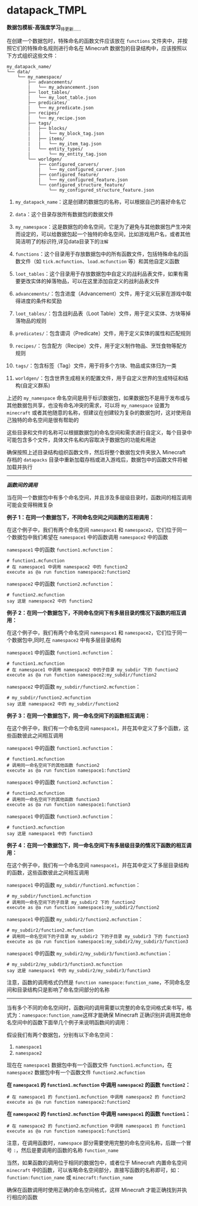 # datapack_TMPL  
**数据包模板-高强度学习**<sub>待更新……</sub>

在创建一个数据包时，特殊命名的函数文件应该放在 `functions` 文件夹中，并按照它们的特殊命名规则进行命名在 Minecraft 数据包的目录结构中，应该按照以下方式组织这些文件：

```
my_datapack_name/
└── data/
    └── my_namespace/
        ├── advancements/
        |   └── my_advancement.json
        ├── loot_tables/
        |   └── my_loot_table.json
        ├── predicates/
        |   └── my_predicate.json
        ├── recipes/
        |   └── my_recipe.json
        ├── tags/
        |   ├── blocks/
        |   |   └── my_block_tag.json
        |   ├── items/
        |   |   └── my_item_tag.json
        |   └── entity_types/
        |       └── my_entity_tag.json
        └── worldgen/
            ├── configured_carvers/
            |   └── my_configured_carver.json
            ├── configured_feature/
            |   └── my_configured_feature.json
            └── configured_structure_feature/
                └── my_configured_structure_feature.json

```

1. `my_datapack_name`：这是创建的数据包的名称，可以根据自己的喜好命名它

2. `data`：这个目录存放所有数据包的数据文件

3. `my_namespace`：这是数据包的命名空间，它是为了避免与其他数据包产生冲突而设定的，可以给数据包起一个独特的命名空间，比如游戏用户名，或者其他简洁明了的标识符,详见data目录下的`注解`

4. `functions`：这个目录用于存放数据包中的所有函数文件，包括特殊命名的函数文件（如 `tick.mcfunction`、`load.mcfunction` 等）和其他自定义函数

5. `loot_tables`：这个目录用于存放数据包中自定义的战利品表文件，如果有需要更改实体的掉落物品，可以在这里添加自定义的战利品表文件  

6. `advancements/`：包含进度（Advancement）文件，用于定义玩家在游戏中取得进度的条件和奖励

7.  `loot_tables/`：包含战利品表（Loot Table）文件，用于定义实体、方块等掉落物品的规则

8.  `predicates/`：包含谓词（Predicate）文件，用于定义实体的属性和匹配规则

9.  `recipes/`：包含配方（Recipe）文件，用于定义制作物品、烹饪食物等配方规则

10. `tags/`：包含标签（Tag）文件，用于将多个方块、物品或实体归为一类

11. `worldgen/`：包含世界生成相关的配置文件，用于自定义世界的生成特征和结构(自定义群系)

上述的 `my_namespace` 命名空间是用于标识数据包，如果数据包不是用于发布或与其他数据包共享，也没有命名冲突的需求，可以将 `my_namespace` 设置为 `minecraft` 或者其他随意的名称，但建议在创建较为复杂的数据包时，这对使用自己独特的命名空间是很有帮助的

这些目录和文件的名称可以根据数据包的命名空间和需求进行自定义，每个目录中可能包含多个文件，具体文件名和内容取决于数据包的功能和用途

确保按照上述目录结构组织函数文件，然后将整个数据包文件夹放入 Minecraft 存档的 `datapacks` 目录中重新加载存档或进入游戏后，数据包中的函数文件将被加载并执行

---
***函数间的调用***  

当在同一个数据包中有多个命名空间，并且涉及多层级目录时，函数间的相互调用可能会变得稍微复杂

**例子 1：在同一个数据包下，不同命名空间之间函数的互相调用：**

在这个例子中，我们有两个命名空间 `namespace1` 和 `namespace2`，它们位于同一个数据包中我们希望在 `namespace1` 中的函数调用 `namespace2` 中的函数

`namespace1` 中的函数 `function1.mcfunction`：

```mcfunction
# function1.mcfunction
# 在 namespace1 中调用 namespace2 中的 function2
execute as @a run function namespace2:function2
```

`namespace2` 中的函数 `function2.mcfunction`：

```mcfunction
# function2.mcfunction
say 这是 namespace2 中的 function2
```

**例子 2：在同一个数据包下，不同命名空间下有多层目录的情况下函数的相互调用：**

在这个例子中，我们有两个命名空间 `namespace1` 和 `namespace2`，它们位于同一个数据包中,同时,在 `namespace2` 中有多层目录结构

`namespace1` 中的函数 `function1.mcfunction`：

```mcfunction
# function1.mcfunction
# 在 namespace1 中调用 namespace2 中的子目录 my_subdir 下的 function2
execute as @a run function namespace2:my_subdir/function2
```

`namespace2` 中的函数 `my_subdir/function2.mcfunction`：

```mcfunction
# my_subdir/function2.mcfunction
say 这是 namespace2 中的 my_subdir/function2
```

**例子 3：在同一个数据包下，同一命名空间下的函数相互调用：**

在这个例子中，我们有一个命名空间 `namespace1`，并在其中定义了多个函数，这些函数彼此之间相互调用

`namespace1` 中的函数 `function1.mcfunction`：

```mcfunction
# function1.mcfunction
# 调用同一命名空间下的其他函数 function2
execute as @a run function namespace1:function2
```

`namespace1` 中的函数 `function2.mcfunction`：

```mcfunction
# function2.mcfunction
# 调用同一命名空间下的其他函数 function3
execute as @a run function namespace1:function3
```

`namespace1` 中的函数 `function3.mcfunction`：

```mcfunction
# function3.mcfunction
say 这是 namespace1 中的 function3
```

**例子 4：在同一个数据包下，同一命名空间下有多层级目录的情况下函数的相互调用：**

在这个例子中，我们有一个命名空间 `namespace1`，并在其中定义了多层目录结构的函数，这些函数彼此之间相互调用

`namespace1` 中的函数 `my_subdir/function1.mcfunction`：

```mcfunction
# my_subdir/function1.mcfunction
# 调用同一命名空间下的子目录 my_subdir2 下的 function2
execute as @a run function namespace1:my_subdir2/function2
```

`namespace1` 中的函数 `my_subdir2/function2.mcfunction`：

```mcfunction
# my_subdir2/function2.mcfunction
# 调用同一命名空间下的子目录 my_subdir2 下的子目录 my_subdir3 下的 function3
execute as @a run function namespace1:my_subdir2/my_subdir3/function3
```

`namespace1` 中的函数 `my_subdir2/my_subdir3/function3.mcfunction`：

```mcfunction
# my_subdir2/my_subdir3/function3.mcfunction
say 这是 namespace1 中的 my_subdir2/my_subdir3/function3
```

注意，函数的调用格式仍然是 `function namespace:function_name`，不同命名空间和目录结构只是影响了命名空间部分的名称

---

当有多个不同的命名空间时，函数间的调用需要以完整的命名空间格式来书写，格式为：`namespace:function_name`这样才能确保 Minecraft 正确识别并调用其他命名空间中的函数下面举几个例子来说明函数间的调用：  

假设我们有两个数据包，分别有以下命名空间：

1. `namespace1`
2. `namespace2`

现在在 `namespace1` 数据包中有一个函数文件 `function1.mcfunction`，在 `namespace2` 数据包中有一个函数文件 `function2.mcfunction`

**在 `namespace1` 的 `function1.mcfunction` 中调用 `namespace2` 的函数 `function2`：**

```mcfunction
# 在 namespace1 的 function1.mcfunction 中调用 namespace2 的 function2
execute as @a run function namespace2:function2
```

**在 `namespace2` 的 `function2.mcfunction` 中调用 `namespace1` 的函数 `function1`：**

```mcfunction
# 在 namespace2 的 function2.mcfunction 中调用 namespace1 的 function1
execute as @a run function namespace1:function1
```

注意，在调用函数时，`namespace` 部分需要使用完整的命名空间名称，后跟一个冒号 `:`，然后是要调用的函数的名称 `function_name`

当然，如果函数的调用位于相同的数据包中，或者位于 Minecraft 内置命名空间 `minecraft` 中的函数，可以省略命名空间部分，直接写函数的名称即可，如：`function:function_name` 或 `minecraft:function_name`

确保在函数调用时使用正确的命名空间格式，这样 Minecraft 才能正确找到并执行相应的函数